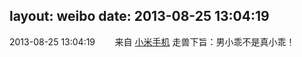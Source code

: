 layout: weibo
date: 2013-08-25 13:04:19
---
<meta name="referrer" content="no-referrer" />

2013-08-25 13:04:19  &nbsp;&nbsp;&nbsp;&nbsp;&nbsp;&nbsp; 来自 <a href="http://app.weibo.com/t/feed/22zMnn" rel="nofollow">小米手机</a>
走兽下旨：男小乖不是真小乖！ ​​​
